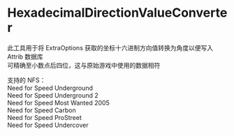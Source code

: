 # HexadecimalDirectionValueConverter
此工具用于将 ExtraOptions 获取的坐标十六进制方向值转换为角度以便写入 Attrib 数据库<br>
可精确至小数点后四位，这与原始游戏中使用的数据相符<br>

支持的 NFS：<br>
Need for Speed Underground<br>
Need for Speed Underground 2<br>
Need for Speed Most Wanted 2005<br>
Need for Speed Carbon<br>
Need for Speed ProStreet<br>
Need for Speed Undercover<br>

